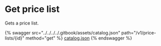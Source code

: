# Get  price list

Gets a price list.

{% swagger src="../../../../.gitbook/assets/catalog.json" path="/v1/price-lists/{id}" method="get" %}
[catalog.json](../../../../.gitbook/assets/catalog.json)
{% endswagger %}

